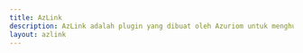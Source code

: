 ```yaml
---
title: AzLink
description: AzLink adalah plugin yang dibuat oleh Azuriom untuk menghubungkan server anda ke website Azuriom dengan cara yang mudah, cepat dan aman.
layout: azlink
---
```

